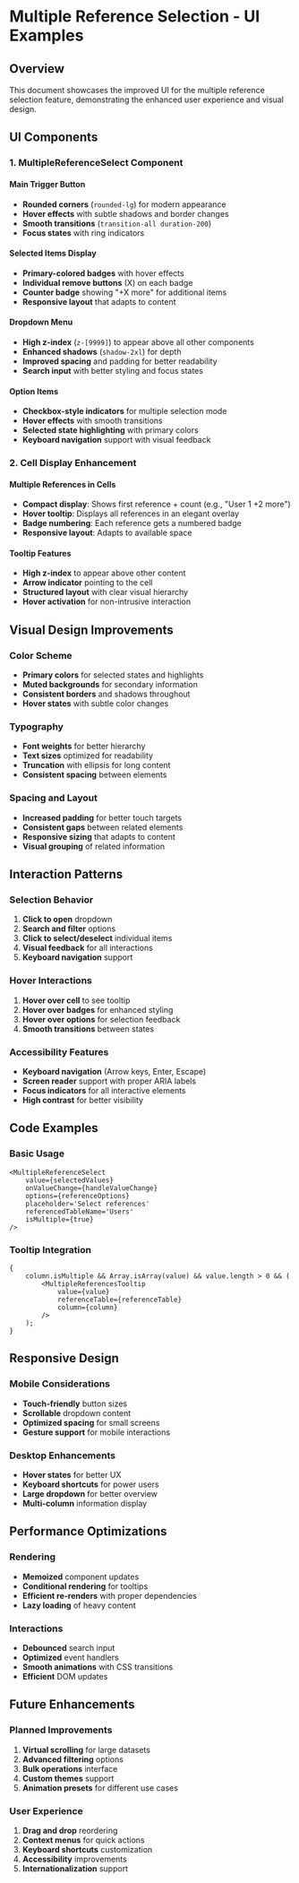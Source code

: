 <!-- @format -->

# Multiple Reference Selection - UI Examples

## Overview

This document showcases the improved UI for the multiple reference selection
feature, demonstrating the enhanced user experience and visual design.

## UI Components

### 1. MultipleReferenceSelect Component

#### Main Trigger Button

- **Rounded corners** (`rounded-lg`) for modern appearance
- **Hover effects** with subtle shadows and border changes
- **Smooth transitions** (`transition-all duration-200`)
- **Focus states** with ring indicators

#### Selected Items Display

- **Primary-colored badges** with hover effects
- **Individual remove buttons** (X) on each badge
- **Counter badge** showing "+X more" for additional items
- **Responsive layout** that adapts to content

#### Dropdown Menu

- **High z-index** (`z-[9999]`) to appear above all other components
- **Enhanced shadows** (`shadow-2xl`) for depth
- **Improved spacing** and padding for better readability
- **Search input** with better styling and focus states

#### Option Items

- **Checkbox-style indicators** for multiple selection mode
- **Hover effects** with smooth transitions
- **Selected state highlighting** with primary colors
- **Keyboard navigation** support with visual feedback

### 2. Cell Display Enhancement

#### Multiple References in Cells

- **Compact display**: Shows first reference + count (e.g., "User 1 +2 more")
- **Hover tooltip**: Displays all references in an elegant overlay
- **Badge numbering**: Each reference gets a numbered badge
- **Responsive layout**: Adapts to available space

#### Tooltip Features

- **High z-index** to appear above other content
- **Arrow indicator** pointing to the cell
- **Structured layout** with clear visual hierarchy
- **Hover activation** for non-intrusive interaction

## Visual Design Improvements

### Color Scheme

- **Primary colors** for selected states and highlights
- **Muted backgrounds** for secondary information
- **Consistent borders** and shadows throughout
- **Hover states** with subtle color changes

### Typography

- **Font weights** for better hierarchy
- **Text sizes** optimized for readability
- **Truncation** with ellipsis for long content
- **Consistent spacing** between elements

### Spacing and Layout

- **Increased padding** for better touch targets
- **Consistent gaps** between related elements
- **Responsive sizing** that adapts to content
- **Visual grouping** of related information

## Interaction Patterns

### Selection Behavior

1. **Click to open** dropdown
2. **Search and filter** options
3. **Click to select/deselect** individual items
4. **Visual feedback** for all interactions
5. **Keyboard navigation** support

### Hover Interactions

1. **Hover over cell** to see tooltip
2. **Hover over badges** for enhanced styling
3. **Hover over options** for selection feedback
4. **Smooth transitions** between states

### Accessibility Features

- **Keyboard navigation** (Arrow keys, Enter, Escape)
- **Screen reader** support with proper ARIA labels
- **Focus indicators** for all interactive elements
- **High contrast** for better visibility

## Code Examples

### Basic Usage

```tsx
<MultipleReferenceSelect
	value={selectedValues}
	onValueChange={handleValueChange}
	options={referenceOptions}
	placeholder='Select references'
	referencedTableName='Users'
	isMultiple={true}
/>
```

### Tooltip Integration

```tsx
{
	column.isMultiple && Array.isArray(value) && value.length > 0 && (
		<MultipleReferencesTooltip
			value={value}
			referenceTable={referenceTable}
			column={column}
		/>
	);
}
```

## Responsive Design

### Mobile Considerations

- **Touch-friendly** button sizes
- **Scrollable** dropdown content
- **Optimized spacing** for small screens
- **Gesture support** for mobile interactions

### Desktop Enhancements

- **Hover states** for better UX
- **Keyboard shortcuts** for power users
- **Large dropdown** for better overview
- **Multi-column** information display

## Performance Optimizations

### Rendering

- **Memoized** component updates
- **Conditional rendering** for tooltips
- **Efficient re-renders** with proper dependencies
- **Lazy loading** of heavy content

### Interactions

- **Debounced** search input
- **Optimized** event handlers
- **Smooth animations** with CSS transitions
- **Efficient** DOM updates

## Future Enhancements

### Planned Improvements

1. **Virtual scrolling** for large datasets
2. **Advanced filtering** options
3. **Bulk operations** interface
4. **Custom themes** support
5. **Animation presets** for different use cases

### User Experience

1. **Drag and drop** reordering
2. **Context menus** for quick actions
3. **Keyboard shortcuts** customization
4. **Accessibility** improvements
5. **Internationalization** support
